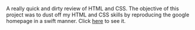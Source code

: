 A really quick and dirty review of HTML and CSS. The objective of this project was to dust off my HTML and CSS skills by reproducing the google homepage in a swift manner. Click <a href="https://hoangtommy.github.io/google_homepage/">here</a> to see it. 

